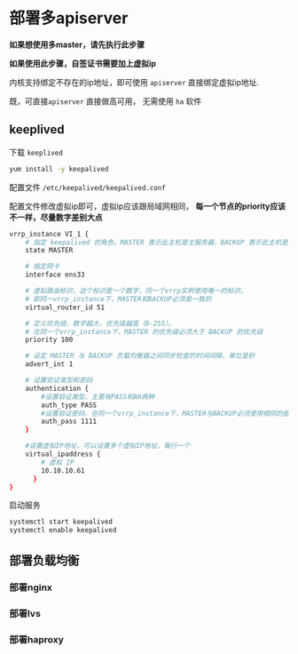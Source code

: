 # 部署多apiserver

**如果想使用多master，请先执行此步骤**    

**如果使用此步骤，自签证书需要加上虚拟ip**

内核支持绑定不存在的ip地址，即可使用 `apiserver` 直接绑定虚拟ip地址.

既，可直接`apiserver` 直接做高可用， 无需使用 `ha` 软件



## keeplived

下载 `keeplived`
```bash
yum install -y keepalived
```
配置文件 `/etc/keepalived/keepalived.conf`

配置文件修改虚拟ip即可，虚拟ip应该跟局域网相同， **每一个节点的priority应该不一样，尽量数字差别大点**

```bash
vrrp_instance VI_1 {
    # 指定 keepalived 的角色，MASTER 表示此主机是主服务器，BACKUP 表示此主机是备用服务器
    state MASTER

    # 指定网卡
    interface ens33

    # 虚拟路由标识，这个标识是一个数字，同一个vrrp实例使用唯一的标识。
    # 即同一vrrp_instance下，MASTER和BACKUP必须是一致的
    virtual_router_id 51

    # 定义优先级，数字越大，优先级越高（0-255）。
    # 在同一个vrrp_instance下，MASTER 的优先级必须大于 BACKUP 的优先级
    priority 100

    # 设定 MASTER 与 BACKUP 负载均衡器之间同步检查的时间间隔，单位是秒
    advert_int 1

    # 设置验证类型和密码
    authentication {
        #设置验证类型，主要有PASS和AH两种
        auth_type PASS
        #设置验证密码，在同一个vrrp_instance下，MASTER与BACKUP必须使用相同的密码才能正常通信
        auth_pass 1111
    }

    #设置虚拟IP地址，可以设置多个虚拟IP地址，每行一个
    virtual_ipaddress {
        # 虚拟 IP
        10.10.10.61
      }
}
```

启动服务
```bash
systemctl start keepalived
systemctl enable keepalived
```

## 部署负载均衡

### 部署nginx

### 部署lvs

### 部署haproxy
